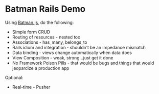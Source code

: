Batman Rails Demo
=================

Using [Batman.js](http://www.batmanjs.org), do the following:

*   Simple form CRUD
*   Routing of resources - nested too
*   Associations - has_many, belongs_to
*   Rails idiom and integration - shouldn't be an impedance mismatch
*   Data binding - views change automatically when data does
*   View Composition - weak, strong...just get it done
*   No Framework Poison Pills - that would be bugs and things that would jeopardize a production app

Optional:

*   Real-time - Pusher